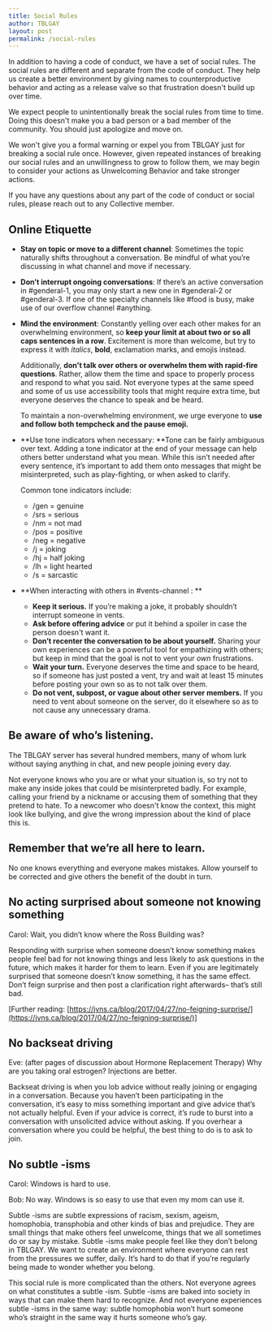 ```yaml
---
title: Social Rules
author: TBLGAY
layout: post
permalink: /social-rules
---
```


In addition to having a code of conduct, we have a set of social rules. The social rules are different and separate from the code of conduct. They help us create a better environment by giving names to counterproductive behavior and acting as a release valve so that frustration doesn't build up over time.

We expect people to unintentionally break the social rules from time to time. Doing this doesn't make you a bad person or a bad member of the community. You should just apologize and move on.

We won't give you a formal warning or expel you from TBLGAY just for breaking a social rule once. However, given repeated instances of breaking our social rules and an unwillingness to grow to follow them, we may begin to consider your actions as Unwelcoming Behavior and take stronger actions.

If you have any questions about any part of the code of conduct or social rules, please reach out to any Collective member.



## **Online Etiquette**



* **Stay on topic or move to a different channel**: Sometimes the topic naturally shifts throughout a conversation. Be mindful of what you’re discussing in what channel and move if necessary.
* **Don’t interrupt ongoing conversations**: If there’s an active conversation in #genderal-1, you may only start a new one in #genderal-2 or #genderal-3. If one of the specialty channels like #food is busy, make use of our overflow channel #anything.
* **Mind the environment**: Constantly yelling over each other makes for an overwhelming environment, so **keep your limit at about two or so all caps sentences in a row**. Excitement is more than welcome, but try to express it with *italics*, **bold**, exclamation marks, and emojis instead.

    Additionally, **don't talk over others or overwhelm them with rapid-fire questions**. Rather, allow them the time and space to properly process and respond to what you said. Not everyone types at the same speed and some of us use accessibility tools that might require extra time, but everyone deserves the chance to speak and be heard.


    To maintain a non-overwhelming environment, we urge everyone to **use and follow both tempcheck and the pause emoji.**

* **Use tone indicators when necessary: **Tone can be fairly ambiguous over text. Adding a tone indicator at the end of your message can help others better understand what you mean. While this isn’t needed after every sentence, it’s important to add them onto messages that might be misinterpreted, such as play-fighting, or when asked to clarify. 

    Common tone indicators include: 

    * /gen = genuine
    * /srs = serious
    * /nm = not mad
    * /pos = positive 
    * /neg = negative
    * /j = joking 
    * /hj = half joking 
    * /lh = light hearted 
    * /s = sarcastic
* **When interacting with others in #vents-channel : **
    * **Keep it serious.** If you’re making a joke, it probably shouldn’t interrupt someone in vents. 
    * **Ask before offering advice** or put it behind a spoiler in case the person doesn't want it.
    * **Don’t recenter the conversation to be about yourself.** Sharing your own experiences can be a powerful tool for empathizing with others; but keep in mind that the goal is not to vent your _own_ frustrations. 
    * **Wait your turn.** Everyone deserves the time and space to be heard, so if someone has just posted a vent, try and wait at least 15 minutes before posting your own so as to not talk over them. 
    * **Do not vent, subpost, or vague about other server members.** If you need to vent about someone on the server, do it elsewhere so as to not cause any unnecessary drama. 


## **Be aware of who’s listening.**

The TBLGAY server has several hundred members, many of whom lurk without saying anything in chat, and new people joining every day. 

Not everyone knows who you are or what your situation is, so try not to make any inside jokes that could be misinterpreted badly. For example, calling your friend by a nickname or accusing them of something that they pretend to hate. To a newcomer who doesn't know the context, this might look like bullying, and give the wrong impression about the kind of place this is.


## **Remember that we’re all here to learn.**

No one knows everything and everyone makes mistakes. Allow yourself to be corrected and give others the benefit of the doubt in turn. 


## **No acting surprised about someone not knowing something**

Carol: Wait, you didn’t know where the Ross Building was?

Responding with surprise when someone doesn’t know something makes people feel bad for not knowing things and less likely to ask questions in the future, which makes it harder for them to learn. Even if you are legitimately surprised that someone doesn’t know something, it has the same effect. Don’t feign surprise and then post a clarification right afterwards– that’s still bad.

[Further reading: [https://jvns.ca/blog/2017/04/27/no-feigning-surprise/](https://jvns.ca/blog/2017/04/27/no-feigning-surprise/)]


## **No backseat driving**

Eve: (after pages of discussion about Hormone Replacement Therapy) Why are you taking oral estrogen? Injections are better.

Backseat driving is when you lob advice without really joining or engaging in a conversation. Because you haven’t been participating in the conversation, it’s easy to miss something important and give advice that’s not actually helpful. Even if your advice is correct, it’s rude to burst into a conversation with unsolicited advice without asking. If you overhear a conversation where you could be helpful, the best thing to do is to ask to join.


## **No subtle -isms**

Carol: Windows is hard to use.

Bob: No way. Windows is so easy to use that even my mom can use it.

Subtle -isms are subtle expressions of racism, sexism, ageism, homophobia, transphobia and other kinds of bias and prejudice. They are small things that make others feel unwelcome, things that we all sometimes do or say by mistake. Subtle -isms make people feel like they don’t belong in TBLGAY. We want to create an environment where everyone can rest from the pressures we suffer, daily. It’s hard to do that if you’re regularly being made to wonder whether you belong.

This social rule is more complicated than the others. Not everyone agrees on what constitutes a subtle -ism. Subtle -isms are baked into society in ways that can make them hard to recognize. And not everyone experiences subtle -isms in the same way: subtle homophobia won’t hurt someone who’s straight in the same way it hurts someone who’s gay.
